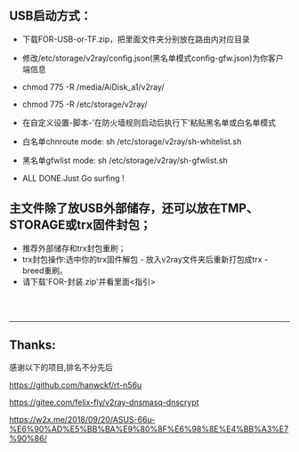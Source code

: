 ## USB启动方式：
* 下载FOR-USB-or-TF.zip，把里面文件夹分别放在路由内对应目录
* 修改/etc/storage/v2ray/config.json(黑名单模式config-gfw.json)为你客户端信息
* chmod 775 -R /media/AiDisk_a1/v2ray/
* chmod 775 -R /etc/storage/v2ray/
* 在自定义设置-脚本-'在防火墙规则启动后执行下'粘贴黑名单或白名单模式
* 白名单chnroute mode:
    sh /etc/storage/v2ray/sh-whitelist.sh

* 黑名单gfwlist mode:
    sh /etc/storage/v2ray/sh-gfwlist.sh

* ALL DONE.Just Go surfing !

## 主文件除了放USB外部储存，还可以放在TMP、STORAGE或trx固件封包；
* 推荐外部储存和trx封包重刷； 
* trx封包操作:选中你的trx固件解包 - 放入v2ray文件夹后重新打包成trx - breed重刷。
* 请下载'FOR-封装.zip'并看里面<指引>

 <br>
  
 <br>
 
-------------
## Thanks:
感谢以下的项目,排名不分先后

https://github.com/hanwckf/rt-n56u

https://gitee.com/felix-fly/v2ray-dnsmasq-dnscrypt

https://w2x.me/2018/09/20/ASUS-66u-%E6%90%AD%E5%BB%BA%E9%80%8F%E6%98%8E%E4%BB%A3%E7%90%86/
